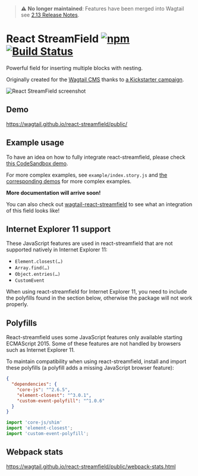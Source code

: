 > :warning: **No longer maintained**: Features have been merged into Wagtail see [2.13 Release Notes](https://docs.wagtail.io/en/stable/releases/2.13.html#streamfield-performance-and-functionality-updates).

# React StreamField [![npm](https://img.shields.io/npm/v/react-streamfield.svg)](https://www.npmjs.com/package/react-streamfield) [![Build Status](https://travis-ci.org/wagtail/react-streamfield.svg?branch=master)](https://travis-ci.org/wagtail/react-streamfield)

Powerful field for inserting multiple blocks with nesting.

Originally created for the [Wagtail CMS](https://wagtail.io/)
thanks to [a Kickstarter campaign](https://kickstarter.com/projects/noripyt/wagtails-first-hatch).

![React StreamField screenshot](https://raw.github.com/wagtail/react-streamfield/master/react-streamfield-screenshot.png)


## Demo

https://wagtail.github.io/react-streamfield/public/


## Example usage

To have an idea on how to fully integrate react-streamfield, please check 
[this CodeSandbox demo](https://codesandbox.io/s/lyz2k28jpm?fontsize=14).

For more complex examples, see `example/index.story.js` and
[the corresponding demos](https://wagtail.github.io/react-streamfield/public/)
for more complex examples.

**More documentation will arrive soon!** 

You can also check out
[wagtail-react-streamfield](https://github.com/wagtail/wagtail-react-streamfield)
to see what an integration of this field looks like!


## Internet Explorer 11 support

These JavaScript features are used in react-streamfield that are not supported
natively in Internet Explorer 11: 

- `Element.closest(…)`
- `Array.find(…)`
- `Object.entries(…)`
- `CustomEvent`

When using react-streamfield for Internet Explorer 11, you need to include
the polyfills found in the section below, otherwise the package will not work
properly.


## Polyfills

React-streamfield uses some JavaScript features only available starting
ECMAScript 2015. Some of these features are not handled by browsers such as
Internet Explorer 11.

To maintain compatibility when using react-streamfield, install and import
these polyfills (a polyfill adds a missing JavaScript browser feature):

```json
{
  "dependencies": {
    "core-js": "^2.6.5",
    "element-closest": "^3.0.1",
    "custom-event-polyfill": "^1.0.6"
  }
}
```

```javascript
import 'core-js/shim'
import 'element-closest';
import 'custom-event-polyfill';
```
 

## Webpack stats

https://wagtail.github.io/react-streamfield/public/webpack-stats.html
